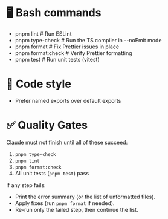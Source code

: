 # 🖥️ Bash commands

- pnpm lint            # Run ESLint
- pnpm type-check      # Run the TS compiler in --noEmit mode
- pnpm format          # Fix Prettier issues in place
- pnpm format:check    # Verify Prettier formatting
- pnpm test            # Run unit tests (vitest)

# 🎨 Code style

- Prefer named exports over default exports

# ✅ Quality Gates

Claude must not finish until all of these succeed:

1. `pnpm type-check`
2. `pnpm lint`
3. `pnpm format:check`
4. All unit tests (`pnpm test`) pass

If any step fails:

- Print the error summary (or the list of unformatted files).
- Apply fixes (run `pnpm format` if needed).
- Re-run only the failed step, then continue the list.
